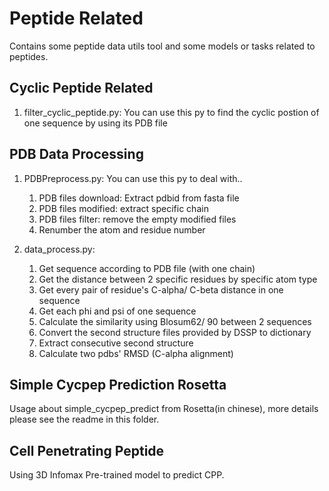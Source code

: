 # Peptide Related
Contains some peptide data utils tool and some models or tasks related to peptides.

## Cyclic Peptide Related
1. filter_cyclic_peptide.py: You can use this py to find the cyclic postion of one sequence by using its PDB file

## PDB Data Processing
1. PDBPreprocess.py: You can use this py to deal with..
    1. PDB files download: Extract pdbid from fasta file
    2. PDB files modified: extract specific chain
    3. PDB files filter: remove the empty modified files
    4. Renumber the atom and residue number
2. data_process.py:

    1. Get sequence according to PDB file   (with one chain)
    2. Get the distance between 2 specific  residues by specific atom type
    3. Get every pair of residue's C-alpha/ C-beta distance in one sequence
    4. Get each phi and psi of one sequence
    5. Calculate the similarity using Blosum62/ 90 between 2 sequences
    6. Convert the second structure files   provided by DSSP to dictionary
    7. Extract consecutive second structure
    8. Calculate two pdbs' RMSD (C-alpha alignment)

## Simple Cycpep Prediction Rosetta
Usage about simple_cycpep_predict from Rosetta(in chinese), more details please see the readme in this folder.

## Cell Penetrating Peptide
Using 3D Infomax Pre-trained model to predict CPP.